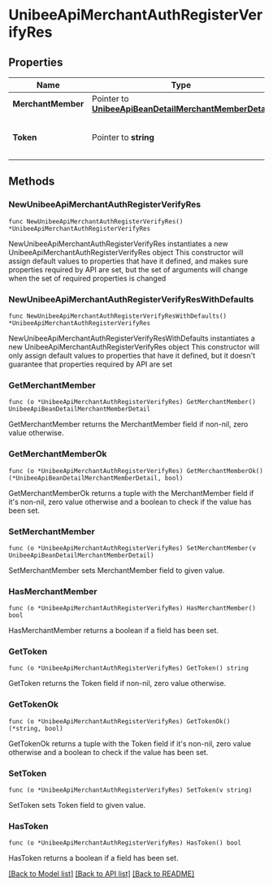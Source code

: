 # UnibeeApiMerchantAuthRegisterVerifyRes

## Properties

Name | Type | Description | Notes
------------ | ------------- | ------------- | -------------
**MerchantMember** | Pointer to [**UnibeeApiBeanDetailMerchantMemberDetail**](UnibeeApiBeanDetailMerchantMemberDetail.md) |  | [optional] 
**Token** | Pointer to **string** | Access token of admin portal | [optional] 

## Methods

### NewUnibeeApiMerchantAuthRegisterVerifyRes

`func NewUnibeeApiMerchantAuthRegisterVerifyRes() *UnibeeApiMerchantAuthRegisterVerifyRes`

NewUnibeeApiMerchantAuthRegisterVerifyRes instantiates a new UnibeeApiMerchantAuthRegisterVerifyRes object
This constructor will assign default values to properties that have it defined,
and makes sure properties required by API are set, but the set of arguments
will change when the set of required properties is changed

### NewUnibeeApiMerchantAuthRegisterVerifyResWithDefaults

`func NewUnibeeApiMerchantAuthRegisterVerifyResWithDefaults() *UnibeeApiMerchantAuthRegisterVerifyRes`

NewUnibeeApiMerchantAuthRegisterVerifyResWithDefaults instantiates a new UnibeeApiMerchantAuthRegisterVerifyRes object
This constructor will only assign default values to properties that have it defined,
but it doesn't guarantee that properties required by API are set

### GetMerchantMember

`func (o *UnibeeApiMerchantAuthRegisterVerifyRes) GetMerchantMember() UnibeeApiBeanDetailMerchantMemberDetail`

GetMerchantMember returns the MerchantMember field if non-nil, zero value otherwise.

### GetMerchantMemberOk

`func (o *UnibeeApiMerchantAuthRegisterVerifyRes) GetMerchantMemberOk() (*UnibeeApiBeanDetailMerchantMemberDetail, bool)`

GetMerchantMemberOk returns a tuple with the MerchantMember field if it's non-nil, zero value otherwise
and a boolean to check if the value has been set.

### SetMerchantMember

`func (o *UnibeeApiMerchantAuthRegisterVerifyRes) SetMerchantMember(v UnibeeApiBeanDetailMerchantMemberDetail)`

SetMerchantMember sets MerchantMember field to given value.

### HasMerchantMember

`func (o *UnibeeApiMerchantAuthRegisterVerifyRes) HasMerchantMember() bool`

HasMerchantMember returns a boolean if a field has been set.

### GetToken

`func (o *UnibeeApiMerchantAuthRegisterVerifyRes) GetToken() string`

GetToken returns the Token field if non-nil, zero value otherwise.

### GetTokenOk

`func (o *UnibeeApiMerchantAuthRegisterVerifyRes) GetTokenOk() (*string, bool)`

GetTokenOk returns a tuple with the Token field if it's non-nil, zero value otherwise
and a boolean to check if the value has been set.

### SetToken

`func (o *UnibeeApiMerchantAuthRegisterVerifyRes) SetToken(v string)`

SetToken sets Token field to given value.

### HasToken

`func (o *UnibeeApiMerchantAuthRegisterVerifyRes) HasToken() bool`

HasToken returns a boolean if a field has been set.


[[Back to Model list]](../README.md#documentation-for-models) [[Back to API list]](../README.md#documentation-for-api-endpoints) [[Back to README]](../README.md)


